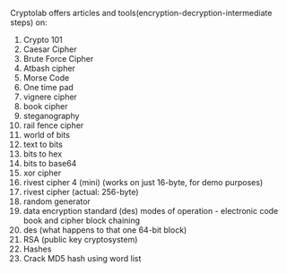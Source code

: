 Cryptolab offers articles and tools(encryption-decryption-intermediate steps) on:

1. Crypto 101
2. Caesar Cipher
3. Brute Force Cipher
4. Atbash cipher
5. Morse Code
6. One time pad
7. vignere cipher
8. book cipher
9. steganography
10. rail fence cipher
11. world of bits
12. text to bits
13. bits to hex
14. bits to base64
15. xor cipher
16. rivest cipher 4 (mini) (works on just 16-byte, for demo purposes)
17. rivest cipher (actual: 256-byte)
18. random generator
19. data encryption standard (des) modes of operation - electronic code book and cipher block chaining
20. des (what happens to that one 64-bit block)
21. RSA (public key cryptosystem)
22. Hashes
23. Crack MD5 hash using word list



